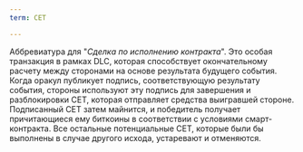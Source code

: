 ```yaml
---
term: CET

---
```

Аббревиатура для "*Сделка по исполнению контракта*". Это особая транзакция в рамках DLC, которая способствует окончательному расчету между сторонами на основе результата будущего события. Когда оракул публикует подпись, соответствующую результату события, стороны используют эту подпись для завершения и разблокировки CET, которая отправляет средства выигравшей стороне. Подписанный CET затем майнится, и победитель получает причитающиеся ему биткоины в соответствии с условиями смарт-контракта. Все остальные потенциальные CET, которые были бы выполнены в случае другого исхода, устаревают и отменяются.